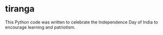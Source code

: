 # tiranga
This Python code was written to celebrate the Independence Day of India to encourage learning and patriotism.
